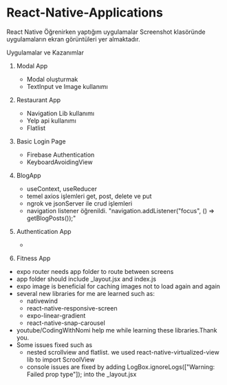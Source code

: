 # React-Native-Applications

React Native Öğrenirken yaptığım uygulamalar
Screenshot klasöründe uygulamaların ekran görüntüleri yer almaktadır.

Uygulamalar ve Kazanımlar

1. Modal App

   - Modal oluşturmak
   - TextInput ve Image kullanımı

2. Restaurant App

   - Navigation Lib kullanımı
   - Yelp api kullanımı
   - Flatlist

3. Basic Login Page

   - Firebase Authentication
   - KeyboardAvoidingView

4. BlogApp

   - useContext, useReducer
   - temel axios işlemleri get, post, delete ve put
   - ngrok ve jsonServer ile crud işlemleri
   - navigation listener öğrenildi. "navigation.addListener("focus", () => getBlogPosts());"

5. Authentication App

   -

6. Fitness App

- expo router needs app folder to route between screens
- app folder should include \_layout.jsx and index.js
- expo image is beneficial for caching images not to load again and again
- several new libraries for me are learned such as:
  - nativewind
  - react-native-responsive-screen
  - expo-linear-gradient
  - react-native-snap-carousel
- youtube/CodingWithNomi help me while learning these libraries.Thank you.
- Some issues fixed such as
  - nested scrollview and flatlist. we used react-native-virtualized-view lib to import ScroolView
  - console issues are fixed by adding LogBox.ignoreLogs(["Warning: Failed prop type"]); into the \_layout.jsx
